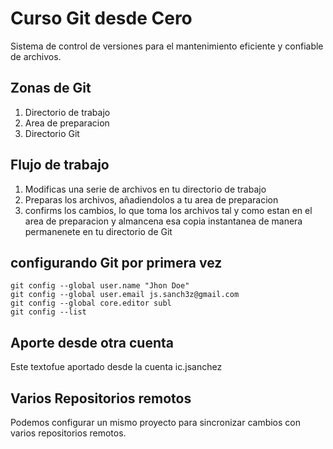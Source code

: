 # Curso Git desde Cero
Sistema de control de versiones para el mantenimiento eficiente y confiable de archivos.

## Zonas de Git
1. Directorio de trabajo
2. Area de preparacion
3. Directorio Git

## Flujo de trabajo
1. Modificas una serie de archivos en tu directorio de trabajo
2. Preparas los archivos, añadiendolos a tu area de preparacion
3. confirms los cambios, lo que toma los archivos tal y como estan en el area de preparacion y  almancena esa copia instantanea de manera permanenete en tu directorio de Git

## configurando Git por primera vez
```
git config --global user.name "Jhon Doe"
git config --global user.email js.sanch3z@gmail.com
git config --global core.editor subl
git config --list
```


## Aporte desde otra cuenta
Este textofue aportado desde la cuenta ic.jsanchez

## Varios Repositorios remotos
Podemos configurar un mismo proyecto para sincronizar cambios con varios repositorios remotos.
